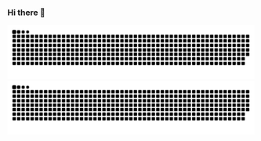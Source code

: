 ### Hi there 👋

![GitHub Snake Light](https://github.com/aGallea/aGallea/blob/output/github-contribution-grid-snake.svg#gh-light-mode-only)
![GitHub Snake dark](https://github.com/aGallea/aGallea/blob/output/github-contribution-grid-snake-dark.svg#gh-dark-mode-only)
<!--
**aGallea/aGallea** is a ✨ _special_ ✨ repository because its `README.md` (this file) appears on your GitHub profile.

Here are some ideas to get you started:

- 🔭 I’m currently working on ...
- 🌱 I’m currently learning ...
- 👯 I’m looking to collaborate on ...
- 🤔 I’m looking for help with ...
- 💬 Ask me about ...
- 📫 How to reach me: ...
- 😄 Pronouns: ...
- ⚡ Fun fact: ...
-->
